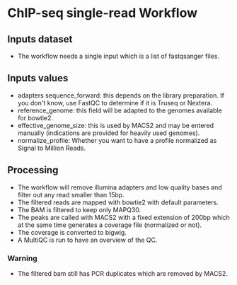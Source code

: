 # ChIP-seq single-read Workflow

## Inputs dataset

- The workflow needs a single input which is a list of fastqsanger files.

## Inputs values

- adapters sequence_forward: this depends on the library preparation. If you don't know, use FastQC to determine if it is Truseq or Nextera.
- reference_genome: this field will be adapted to the genomes available for bowtie2.
- effective_genome_size: this is used by MACS2 and may be entered manually (indications are provided for heavily used genomes).
- normalize_profile: Whether you want to have a profile normalized as Signal to Million Reads.

## Processing

- The workflow will remove illumina adapters and low quality bases and filter out any read smaller than 15bp.
- The filtered reads are mapped with bowtie2 with default parameters.
- The BAM is filtered to keep only MAPQ30.
- The peaks are called with MACS2 with a fixed extension of 200bp which at the same time generates a coverage file (normalized or not).
- The coverage is converted to bigwig.
- A MultiQC is run to have an overview of the QC.

### Warning

- The filtered bam still has PCR duplicates which are removed by MACS2.
